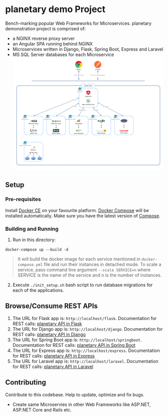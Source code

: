 # planetary demo Project
Bench-marking popular Web Frameworks for Microservices. planetary demonstration project is comprised of:
* a NGINX reverse proxy server
* an Angular SPA running behind NGINX
* Microservices written in Django, Flask, Spring Boot, Express and Laravel
* MS SQL Server databases for each Microservice
![docker services architecture](images/docker-services-architecture.jpg)

## Setup

### Pre-requisites
Install [Docker CE](https://docs.docker.com/install/) on your favourite platform. [Docker Compose](https://docs.docker.com/compose/) will be installed automatically. Make sure you have the latest version of [Compose](https://docs.docker.com/compose/install/).

### Building and Running
1. Run in this directory:
```
docker-compose up --build -d
```
>It will build the docker image for each service mentioned in `docker-compose.yml` file and run their instances in detached mode. To scale a service, pass command line argument `--scale SERVICE=n` where SERVICE is the name of the service and n is the number of instances. 

2. Execute `./init_setup.sh` bash script to run database migrations for each of the applications.

## Browse/Consume REST APIs
1. The URL for Flask app is: `http://localhost/flask`. Documentation for REST calls: [planetary API in Flask](flask/README.md)
2. The URL for Django app is: `http://localhost/django`. Documentation for REST calls: [planetary API in Django](django/README.md)
3. The URL for Spring Boot app is: `http://localhost/springboot`. Documentation for REST calls: [planetary API in Spring Boot](springboot/README.md)
4. The URL for Express app is: `http://localhost/express`. Documentation for REST calls: [planetary API in Express](express/README.md)
5. The URL for Laravel app is: `http://localhost/laravel`. Documentation for REST calls: [planetary API in Laravel](laravel/README.md)

## Contributing
Contribute to this codebase. Help to update, optimize and fix bugs.
+ Create same Microservies in other Web Frameworks like ASP.NET, ASP.NET Core and Rails etc.